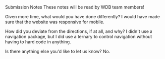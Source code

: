 Submission Notes
These notes will be read by WDB team members!

Given more time, what would you have done differently?
I would have made sure that the website was responsive for mobile.

How did you deviate from the directions, if at all, and why?
I didn't use a navigation package, but I did use a ternary to control navigation without having to hard code in anything.

Is there anything else you'd like to let us know?
No.